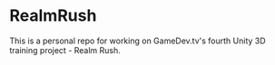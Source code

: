# RealmRush
This is a personal repo for working on GameDev.tv's fourth Unity 3D training project - Realm Rush.
